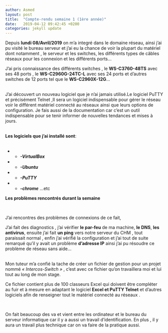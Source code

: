 ```yaml
---
author: Asmed
layout: post
title:  "Compte-rendu semaine 1 (1ère année)"
date:   2019-04-12 09:42:45 +0200
categories: jekyll update
---
```



Depuis **lundi 08/Avril/2019** on m’a integré dans le domaine réseau, ainsi j’ai pu visité le bureau serveur et j’ai eu la chance de voir la plupart du matériel dont notamment , le serveur et les switches, les différents types de câbles réseaux pour les connexion  et les différents ports… 
<br/> 
 


J’ai pris connaissance des différents switches , le **WS-C3760-48TS** avec ses 48 ports , le **WS-C2960G-24TC-L**  avec ses 24 ports et d’autres switches de 12 ports tel que le **WS-C2960X-12G**…  
<br/> 

J’ai découvert un nouveau logiciel que je n’ai jamais utilisé.Le logiciel PuTTY et précisément Telnet ,Il sera un logiciel indispensable pour gérer  le réseau voir le différent matériel connecté au réseaux ainsi que leurs options de configuration.
Je fais aussi de la documentation car c’est un outil indispensable pour   se tenir informer de nouvelles tendances et mises à jours.  
<br/> 
  

**Les logiciels que j’ai installé sont**:  
<br/> 
* - ***-VirtualBox***
* - ***-Ubuntu***
* - ***-PuTTY***
* - ***-chrome*** ...etc  


**Les problèmes rencontrés durant la semaine**      

<br/> 
  
J’ai rencontres des problèmes de connexions de ce fait,

J’ai fait des diagnostics , j’ai vérifier **le par-feu** de ma machine, **le DNS**, **les antivirus**, ensuite j’ai fait **un ping** vers notre serveur du CHM , tout paraissait normal , enfin j’ai vérifié la configuration et j’ai tout de suite remarqué qu’il y avait un problème  **d’adresse IP** ainsi j’ai pu résoudre ce problème de réseau sans aide...  
<br/> 

Mon tuteur m’a confié la tache de créer un fichier de gestion  pour un projet nommé *« Intercos-Switch »* , c’est avec ce fichier qu’on travaillera moi et lui tout au long de mon stage.  

Ce fichier contient plus de 100 classeurs Excel qui doivent être compléter au fuir et à mesure en adaptant le logiciel **Excel et PuTTY Telnet** et d’autres logiciels afin de renseigner tout le matériel connecté au réseaux  .  

<br/> 

On fait beaucoup des va et vient entre les ordinateur et le bureau du serveur informatique car il y a aussi un travail d’identification. En plus , il y aura un travail plus technique car on va faire de la pratique aussi.  


[jekyll-docs]: http://jekyllrb.com/docs/home
[jekyll-gh]:   https://github.com/jekyll/jekyll
[jekyll-talk]: https://talk.jekyllrb.com/
